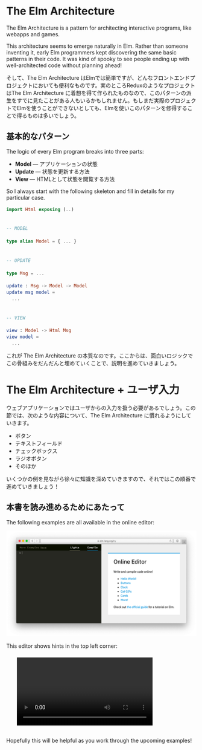 <!--
# The Elm Architecture
-->

# The Elm Architecture 

<!--
The Elm Architecture is a pattern for architecting interactive programs, like webapps and games.
-->
<!-- TODO -->
The Elm Architecture is a pattern for architecting interactive programs, like webapps and games.

<!--
This architecture seems to emerge naturally in Elm. Rather than someone inventing it, early Elm programmers kept discovering the same basic patterns in their code. It was kind of spooky to see people ending up with well-architected code without planning ahead!
-->
<!-- TODO -->
This architecture seems to emerge naturally in Elm. Rather than someone inventing it, early Elm programmers kept discovering the same basic patterns in their code. It was kind of spooky to see people ending up with well-architected code without planning ahead!

<!--
So The Elm Architecture is easy in Elm, but it is useful in any front-end project. In fact, projects like Redux have been inspired by The Elm Architecture, so you may have already seen derivatives of this pattern. Point is, even if you ultimately cannot use Elm at work yet, you will get a lot out of using Elm and internalizing this pattern.
-->
そして、The Elm Architecture はElmでは簡単ですが、どんなフロントエンドプロジェクトにおいても便利なものです。実のところReduxのようなプロジェクトはThe Elm Architecture に着想を得て作られたものなので、このパターンの派生をすでに見たことがある人もいるかもしれません。もしまだ実際のプロジェクトでElmを使うことができないとしても、Elmを使いこのパターンを修得することで得るものは多いでしょう。


<!--
## The Basic Pattern
-->

## 基本的なパターン

<!--
The logic of every Elm program breaks into three parts:
-->
<!-- TODO -->
The logic of every Elm program breaks into three parts:

<!--
  * **Model** &mdash; the state of your application
  * **Update** &mdash; a way to update your state
  * **View** &mdash; a way to view your state as HTML
-->

  * **Model** &mdash; アプリケーションの状態
  * **Update** &mdash; 状態を更新する方法
  * **View** &mdash; HTMLとして状態を閲覧する方法

<!--
So I always start with the following skeleton and fill in details for my particular case.
-->
<!-- TODO -->
So I always start with the following skeleton and fill in details for my particular case.

```elm
import Html exposing (..)


-- MODEL

type alias Model = { ... }


-- UPDATE

type Msg = ...

update : Msg -> Model -> Model
update msg model =
  ...


-- VIEW

view : Model -> Html Msg
view model =
  ...

```

<!--
That is the essence of The Elm Architecture. We will proceed by filling in this skeleton with increasingly interesting logic.
-->

これが The Elm Architecture の本質なのです。ここからは、面白いロジックでこの骨組みをだんだんと埋めていくことで、説明を進めていきましょう。

<!--
# The Elm Architecture + User Input
-->

# The Elm Architecture  + ユーザ入力

<!--
Your web app is going to need to deal with user input. This section will get you familiar with The Elm Architecture in the context of things like:
-->

ウェブアプリケーションではユーザからの入力を扱う必要があるでしょう。この節では、次のような内容について、The Elm Architecture に慣れるようにしていきます。

<!--
  - Buttons
  - Text Fields
  - Check Boxes
  - Radio Buttons
  - etc.
-->

  - ボタン
  - テキストフィールド
  - チェックボックス
  - ラジオボタン
  - そのほか

<!--
We will go through a few examples that build knowledge gradually, so go in order!
-->

いくつかの例を見ながら徐々に知識を深めていきますので、それではこの順番で進めていきましょう！


<!--
## Follow Along
-->

## 本書を読み進めるためにあたって

<!--
The following examples are all available in the online editor:

[![online editor](try.png)](https://elm-lang.org/try)

This editor shows hints in the top left corner:
-->

<!-- TODO -->
The following examples are all available in the online editor:

[![online editor](try.png)](https://elm-lang.org/try)

This editor shows hints in the top left corner:

<video id="hints-video" width="360" height="180" autoplay loop style="margin: 0.55em 0 1em 2em;" onclick="var v = document.getElementById('hints-video'); v.paused ? (v.play(), v.style.opacity = 1) : (v.pause(), v.style.opacity = 0.5)">
  <source src="hints.mp4" type="video/mp4">
</video>

<!--
Hopefully this will be helpful as you work through the upcoming examples!
-->

<!-- TODO -->
Hopefully this will be helpful as you work through the upcoming examples!
